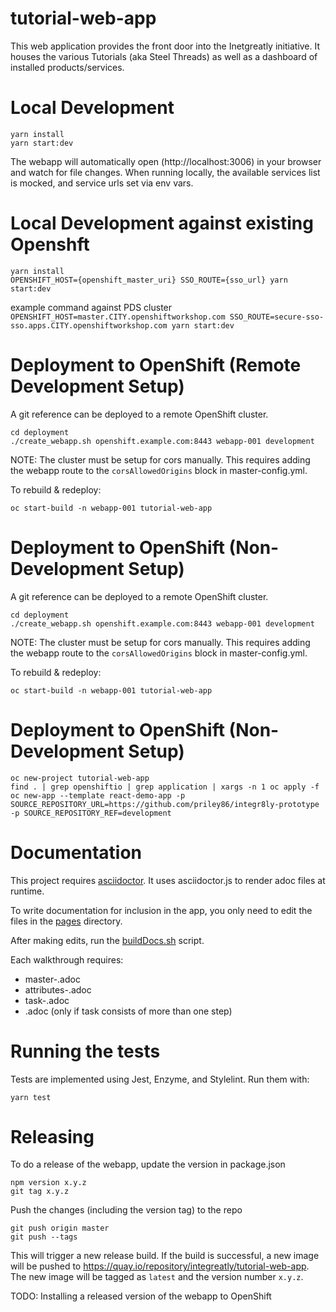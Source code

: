 # tutorial-web-app

This web application provides the front door into the Inetgreatly initiative. It houses the various Tutorials (aka Steel Threads) as well as a dashboard of installed products/services.

# Local Development

```
yarn install
yarn start:dev
```

The webapp will automatically open (http://localhost:3006) in your browser and watch for file changes.
When running locally, the available services list is mocked, and service urls set via env vars.

# Local Development against existing Openshft
```
yarn install
OPENSHIFT_HOST={openshift_master_uri} SSO_ROUTE={sso_url} yarn start:dev
```
example command against PDS cluster
`OPENSHIFT_HOST=master.CITY.openshiftworkshop.com SSO_ROUTE=secure-sso-sso.apps.CITY.openshiftworkshop.com yarn start:dev`

# Deployment to OpenShift (Remote Development Setup)

A git reference can be deployed to a remote OpenShift cluster.

```
cd deployment
./create_webapp.sh openshift.example.com:8443 webapp-001 development
```

NOTE: The cluster must be setup for cors manually. This requires adding the webapp route to the `corsAllowedOrigins` block in master-config.yml.

To rebuild & redeploy:

```
oc start-build -n webapp-001 tutorial-web-app
```

# Deployment to OpenShift (Non-Development Setup)

A git reference can be deployed to a remote OpenShift cluster.

```
cd deployment
./create_webapp.sh openshift.example.com:8443 webapp-001 development
```

NOTE: The cluster must be setup for cors manually. This requires adding the webapp route to the `corsAllowedOrigins` block in master-config.yml.

To rebuild & redeploy:

```
oc start-build -n webapp-001 tutorial-web-app
```

# Deployment to OpenShift (Non-Development Setup)

```
oc new-project tutorial-web-app
find . | grep openshiftio | grep application | xargs -n 1 oc apply -f
oc new-app --template react-demo-app -p SOURCE_REPOSITORY_URL=https://github.com/priley86/integr8ly-prototype -p SOURCE_REPOSITORY_REF=development
```

# Documentation

This project requires [asciidoctor](https://asciidoctor.org/). It uses asciidoctor.js to render adoc files at runtime.

To write documentation for inclusion in the app, you only need to edit the files in the [pages](./docs/modules/ROOT/pages) directory.

After making edits, run the [buildDocs.sh](.docs/bin/buildDocs.sh) script.

Each walkthrough requires:

* master-<id>.adoc
* attributes-<id>.adoc
* task-<task>.adoc
* <step>.adoc (only if task consists of more than one step)

# Running the tests

Tests are implemented using Jest, Enzyme, and Stylelint. Run them with:

```
yarn test
```

# Releasing

To do a release of the webapp, update the version in package.json

```
npm version x.y.z
git tag x.y.z
```

Push the changes (including the version tag) to the repo

```
git push origin master
git push --tags
```

This will trigger a new release build.
If the build is successful, a new image will be pushed to https://quay.io/repository/integreatly/tutorial-web-app.
The new image will be tagged as `latest` and the version number `x.y.z`.

TODO: Installing a released version of the webapp to OpenShift
